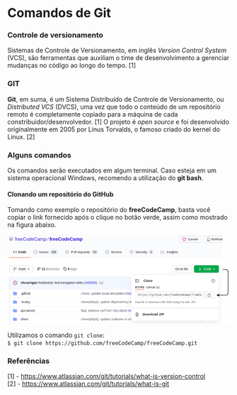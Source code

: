 # Comandos de Git

### Controle de versionamento
Sistemas de Controle de Versionamento, em inglês *Version Control System* (VCS), são ferramentas que auxiliam o time de desenvolvimento a gerenciar mudanças no código ao longo do tempo. [1]

### GIT
**Git**, em suma, é um Sistema Distribuído de Controle de Versionamento, ou *Distributed VCS* (DVCS), uma vez que todo o conteúdo de um repositório remoto é completamente copiado para a máquina de cada constribuidor/desenvolvedor. [1]
O projeto é *open source* e foi desenvolvido originalmente em 2005 por Linus Torvalds, o famoso criado do kernel do Linux. [2]


### Alguns comandos

Os comandos serão executados em algum terminal. Caso esteja em um sistema operacional Windows, recomendo a utilização do **git bash**.

#### Clonando um repositório do GitHub

Tomando como exemplo o repositório do **freeCodeCamp**, basta você copiar o link fornecido após o clique no botão verde, assim como mostrado na figura abaixo.

![repositorio a ser clonado](/images/clone-de-repositorio.png)

Utilizamos o comando `git clone`:  
`$ git clone https://github.com/freeCodeCamp/freeCodeCamp.git`

### Referências
[1] - https://www.atlassian.com/git/tutorials/what-is-version-control \
[2] - https://www.atlassian.com/git/tutorials/what-is-git